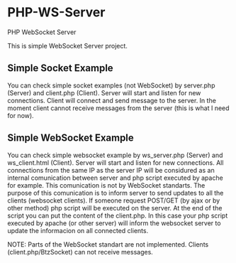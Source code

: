 PHP-WS-Server
=============

PHP WebSocket Server

This is simple WebSocket Server project. 

## Simple Socket Example

You can check simple socket examples (not WebSocket) by server.php (Server) and client.php (Client). Server will start and listen for new connections. Client will connect and send message to the server. In the moment client cannot receive messages from the server (this is what I need for now).

## Simple WebSocket Example

You can check simple websocket example by ws_server.php (Server) and ws_client.html (Client). Server will start and listen for new connections. All connections from the same IP as the server IP will be considured as an internal comunication between server and php script executed by apache for example. This comunication is not by WebSocket standarts. The purpose of this comunication is to inform server to send updates to all the clients (websocket clients). If someone request POST/GET (by ajax or by other method) php script will be executed on the server. At the end of the script you can put the content of the client.php. In this case your php script executed by apache (or other server) will inform the websocket server to update the informacion on all connected clients.

NOTE: Parts of the WebSocket standart are not implemented. Clients (client.php/BtzSocket) can not receive messages.





